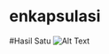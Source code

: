 # enkapsulasi
#Hasil Satu
![Alt Text](https://github.com/leo-gaming/Jobsheet-Operator/blob/master/WIN_20190725_11_02_35_Pro.jpg)
